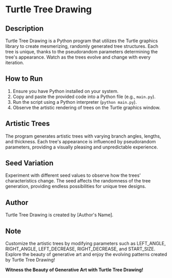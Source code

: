 # Turtle Tree Drawing

## Description

Turtle Tree Drawing is a Python program that utilizes the Turtle graphics library to create mesmerizing, randomly generated tree structures. Each tree is unique, thanks to the pseudorandom parameters determining the tree's appearance. Watch as the trees evolve and change with every iteration.

## How to Run

1. Ensure you have Python installed on your system.
2. Copy and paste the provided code into a Python file (e.g., `main.py`).
3. Run the script using a Python interpreter (`python main.py`).
4. Observe the artistic rendering of trees on the Turtle graphics window.

## Artistic Trees

The program generates artistic trees with varying branch angles, lengths, and thickness. Each tree's appearance is influenced by pseudorandom parameters, providing a visually pleasing and unpredictable experience.

## Seed Variation

Experiment with different seed values to observe how the trees' characteristics change. The seed affects the randomness of the tree generation, providing endless possibilities for unique tree designs.

## Author

Turtle Tree Drawing is created by [Author's Name].

## Note

Customize the artistic trees by modifying parameters such as LEFT_ANGLE, RIGHT_ANGLE, LEFT_DECREASE, RIGHT_DECREASE, and START_SIZE. Explore the beauty of generative art and enjoy the evolving patterns created by Turtle Tree Drawing!

**Witness the Beauty of Generative Art with Turtle Tree Drawing!**
